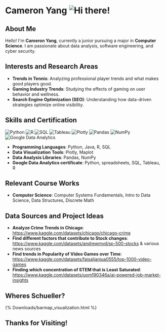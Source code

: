 # Cameron Yang ![Hi there!](https://img.shields.io/badge/Hi%20there!-%20%F0%9F%91%8B%20I'm%20Cameron%20Yang-%23FF69B4?style=flat-square&logo=github&logoColor=white)


## About Me
Hello! I'm **Cameron Yang**, currently a junior pursuing a major in **Computer Science**. I am passionate about data analysis, software engineering, and cyber security.
## Interests and Research Areas
- **Trends in Tennis**: Analyzing professional player trends and what makes good players good.
- **Gaming Industry Trends**: Studying the effects of gaming on user behavior and wellness.
- **Search Engine Optimization (SEO)**: Understanding how data-driven strategies optimize online visibility.

## Skills and Certification
![Python](https://img.shields.io/badge/Python-3776AB?style=flat-square&logo=python&logoColor=white)
![R](https://img.shields.io/badge/R-276DC3?style=flat-square&logo=r&logoColor=white)
![SQL](https://img.shields.io/badge/SQL-4479A1?style=flat-square&logo=postgresql&logoColor=white)
![Tableau](https://img.shields.io/badge/Tableau-E97627?style=flat-square&logo=tableau&logoColor=white)
![Plotly](https://img.shields.io/badge/Plotly-3E9B8D?style=flat-square&logo=plotly&logoColor=white)
![Pandas](https://img.shields.io/badge/Pandas-150458?style=flat-square&logo=pandas&logoColor=white)
![NumPy](https://img.shields.io/badge/NumPy-013243?style=flat-square&logo=numpy&logoColor=white)
![Google Data Analytics](https://img.shields.io/badge/Google%20Data%20Analytics-0F9D58?style=flat-square&logo=google&logoColor=white)


- **Programming Languages**: Python, Java, R, SQL
- **Data Visualization Tools**: Plotly, Maplot
- **Data Analysis Libraries**: Pandas, NumPy
- **Google Data Analytics certificate**: Python, spreadsheets, SQL, Tableau, R

## Relevant Course Works
- **Computer Science**: Computer Systems Fundamentals, Intro to Data Science, Data Structures, Discrete Math

## Data Sources and Project Ideas
- **Analyze Crime Trends in Chicago**: https://www.kaggle.com/datasets/chicago/chicago-crime
- **Find different factors that contribute to Stock changes**: https://www.kaggle.com/datasets/andrewmvd/sp-500-stocks & various news sources
- **Find trends in Popularity of Video Games over Time**: https://www.kaggle.com/datasets/faisaljanjua0555/top-1000-video-games
- **Finding which concentration of STEM that is Least Saturated**: https://www.kaggle.com/datasets/uom190346a/ai-powered-job-market-insights

## Wheres Schueller?
{% Downloads/barmap_visualization.html %}






## Thanks for Visiting!
